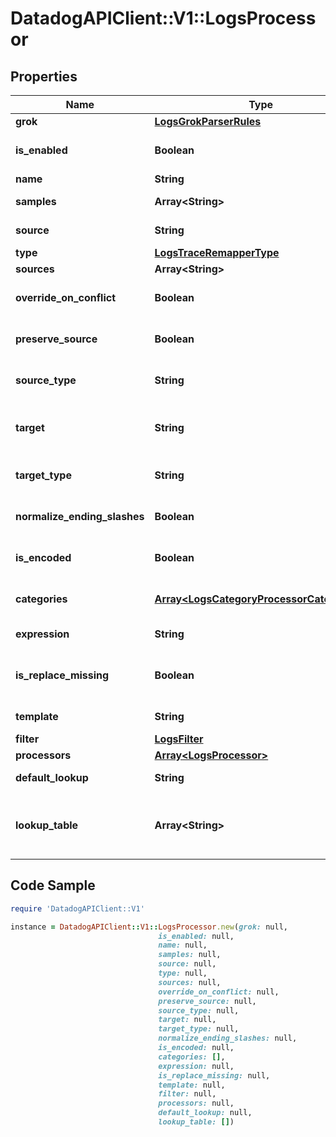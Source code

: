 # DatadogAPIClient::V1::LogsProcessor

## Properties

Name | Type | Description | Notes
------------ | ------------- | ------------- | -------------
**grok** | [**LogsGrokParserRules**](LogsGrokParserRules.md) |  | 
**is_enabled** | **Boolean** | Whether or not the processor is enabled. | [optional] [default to false]
**name** | **String** | Name of the processor. | [optional] 
**samples** | **Array&lt;String&gt;** | List of sample logs to test this grok parser. | [optional] 
**source** | **String** | Source attribute used to perform the lookup. | 
**type** | [**LogsTraceRemapperType**](LogsTraceRemapperType.md) |  | 
**sources** | **Array&lt;String&gt;** | Array of source attributes. | 
**override_on_conflict** | **Boolean** | Override or not the target element if already set, | [optional] [default to false]
**preserve_source** | **Boolean** | Remove or preserve the remapped source element. | [optional] [default to false]
**source_type** | **String** | Defines if the sources are from log &#x60;attribute&#x60; or &#x60;tag&#x60;. | [optional] [default to &#39;attribute&#39;]
**target** | **String** | Name of the attribute that contains the corresponding value in the mapping list or the &#x60;default_lookup&#x60; if not found in the mapping list. | 
**target_type** | **String** | Defines if the final attribute or tag name is from log &#x60;attribute&#x60; or &#x60;tag&#x60;. | [optional] [default to &#39;attribute&#39;]
**normalize_ending_slashes** | **Boolean** | Normalize the ending slashes or not. | [optional] [default to false]
**is_encoded** | **Boolean** | Define if the source attribute is URL encoded or not. | [optional] [default to false]
**categories** | [**Array&lt;LogsCategoryProcessorCategories&gt;**](LogsCategoryProcessorCategories.md) | Array of filters to match or not a log and their corresponding &#x60;name&#x60;to assign a custom value to the log. | 
**expression** | **String** | Arithmetic operation between one or more log attributes. | 
**is_replace_missing** | **Boolean** | If true, it replaces all missing attributes of &#x60;template&#x60; by an empty string. If &#x60;false&#x60; (default), skips the operation for missing attributes. | [optional] [default to false]
**template** | **String** | A formula with one or more attributes and raw text. | 
**filter** | [**LogsFilter**](LogsFilter.md) |  | [optional] 
**processors** | [**Array&lt;LogsProcessor&gt;**](LogsProcessor.md) | Ordered list of processors in this pipeline. | [optional] 
**default_lookup** | **String** | Value to set the target attribute if the source value is not found in the list. | [optional] 
**lookup_table** | **Array&lt;String&gt;** | Mapping table of values for the source attribute and their associated target attribute values, formatted as &#x60;[\&quot;source_key1,target_value1\&quot;, \&quot;source_key2,target_value2\&quot;]&#x60; | 

## Code Sample

```ruby
require 'DatadogAPIClient::V1'

instance = DatadogAPIClient::V1::LogsProcessor.new(grok: null,
                                 is_enabled: null,
                                 name: null,
                                 samples: null,
                                 source: null,
                                 type: null,
                                 sources: null,
                                 override_on_conflict: null,
                                 preserve_source: null,
                                 source_type: null,
                                 target: null,
                                 target_type: null,
                                 normalize_ending_slashes: null,
                                 is_encoded: null,
                                 categories: [],
                                 expression: null,
                                 is_replace_missing: null,
                                 template: null,
                                 filter: null,
                                 processors: null,
                                 default_lookup: null,
                                 lookup_table: [])
```


